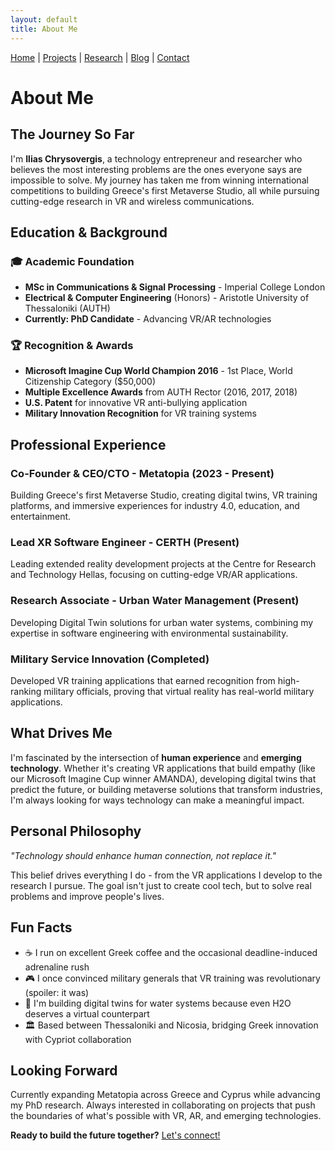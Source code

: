 ```yaml
---
layout: default
title: About Me
---
```


[Home](/) | [Projects](/projects) | [Research](/research) | [Blog](/blog) | [Contact](/contact)

# About Me

## The Journey So Far

I'm **Ilias Chrysovergis**, a technology entrepreneur and researcher who believes the most interesting problems are the ones everyone says are impossible to solve. My journey has taken me from winning international competitions to building Greece's first Metaverse Studio, all while pursuing cutting-edge research in VR and wireless communications.

## Education & Background

### 🎓 Academic Foundation
- **MSc in Communications & Signal Processing** - Imperial College London  
- **Electrical & Computer Engineering** (Honors) - Aristotle University of Thessaloniki (AUTH)
- **Currently: PhD Candidate** - Advancing VR/AR technologies

### 🏆 Recognition & Awards
- **Microsoft Imagine Cup World Champion 2016** - 1st Place, World Citizenship Category ($50,000)
- **Multiple Excellence Awards** from AUTH Rector (2016, 2017, 2018)
- **U.S. Patent** for innovative VR anti-bullying application
- **Military Innovation Recognition** for VR training systems

## Professional Experience

### **Co-Founder & CEO/CTO - Metatopia** (2023 - Present)
Building Greece's first Metaverse Studio, creating digital twins, VR training platforms, and immersive experiences for industry 4.0, education, and entertainment.

### **Lead XR Software Engineer - CERTH** (Present)
Leading extended reality development projects at the Centre for Research and Technology Hellas, focusing on cutting-edge VR/AR applications.

### **Research Associate - Urban Water Management** (Present)
Developing Digital Twin solutions for urban water systems, combining my expertise in software engineering with environmental sustainability.

### **Military Service Innovation** (Completed)
Developed VR training applications that earned recognition from high-ranking military officials, proving that virtual reality has real-world military applications.

## What Drives Me

I'm fascinated by the intersection of **human experience** and **emerging technology**. Whether it's creating VR applications that build empathy (like our Microsoft Imagine Cup winner AMANDA), developing digital twins that predict the future, or building metaverse solutions that transform industries, I'm always looking for ways technology can make a meaningful impact.

## Personal Philosophy

*"Technology should enhance human connection, not replace it."*

This belief drives everything I do - from the VR applications I develop to the research I pursue. The goal isn't just to create cool tech, but to solve real problems and improve people's lives.

## Fun Facts

- ☕ I run on excellent Greek coffee and the occasional deadline-induced adrenaline rush
- 🎮 I once convinced military generals that VR training was revolutionary (spoiler: it was)
- 🌊 I'm building digital twins for water systems because even H2O deserves a virtual counterpart
- 🏛️ Based between Thessaloniki and Nicosia, bridging Greek innovation with Cypriot collaboration

## Looking Forward

Currently expanding Metatopia across Greece and Cyprus while advancing my PhD research. Always interested in collaborating on projects that push the boundaries of what's possible with VR, AR, and emerging technologies.

**Ready to build the future together?** [Let's connect!](/contact)
